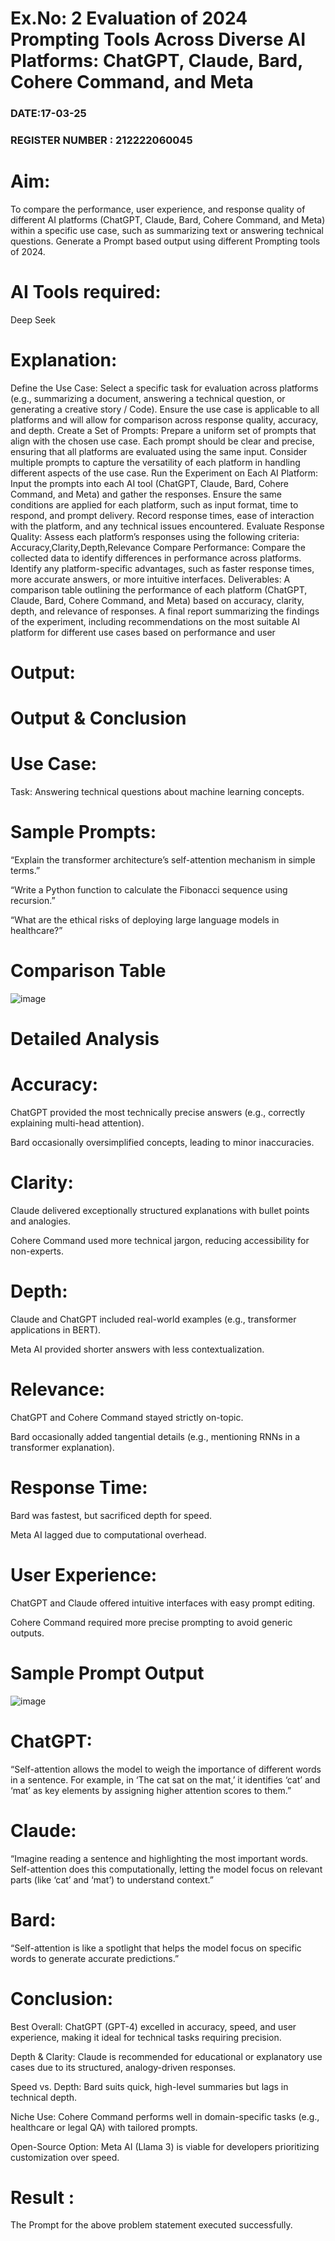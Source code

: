 
# Ex.No: 2 	Evaluation of 2024 Prompting Tools Across Diverse AI Platforms: ChatGPT, Claude, Bard, Cohere Command, and Meta 
### DATE:17-03-25                                                                            
### REGISTER NUMBER : 212222060045
 
# Aim:
To compare the performance, user experience, and response quality of different AI platforms (ChatGPT, Claude, Bard, Cohere Command, and Meta) within a specific use case, such as summarizing text or answering technical questions. Generate a Prompt based output using different Prompting tools of 2024.
# AI Tools required:
Deep Seek
# Explanation:
Define the Use Case:
Select a specific task for evaluation across platforms (e.g., summarizing a document, answering a technical question, or generating a creative story / Code).
Ensure the use case is applicable to all platforms and will allow for comparison across response quality, accuracy, and depth.
Create a Set of Prompts:
Prepare a uniform set of prompts that align with the chosen use case.
Each prompt should be clear and precise, ensuring that all platforms are evaluated using the same input.
Consider multiple prompts to capture the versatility of each platform in handling different aspects of the use case.
Run the Experiment on Each AI Platform:
Input the prompts into each AI tool (ChatGPT, Claude, Bard, Cohere Command, and Meta) and gather the responses.
Ensure the same conditions are applied for each platform, such as input format, time to respond, and prompt delivery.
Record response times, ease of interaction with the platform, and any technical issues encountered.
Evaluate Response Quality:
Assess each platform’s responses using the following criteria: Accuracy,Clarity,Depth,Relevance 
Compare Performance:
Compare the collected data to identify differences in performance across platforms.
Identify any platform-specific advantages, such as faster response times, more accurate answers, or more intuitive interfaces.
Deliverables:
A comparison table outlining the performance of each platform (ChatGPT, Claude, Bard, Cohere Command, and Meta) based on accuracy, clarity, depth, and relevance of responses.
A final report summarizing the findings of the experiment, including recommendations on the most suitable AI platform for different use cases based on performance and user 

# Output:

# Output & Conclusion
# Use Case:
Task: Answering technical questions about machine learning concepts.
# Sample Prompts:

“Explain the transformer architecture’s self-attention mechanism in simple terms.”

“Write a Python function to calculate the Fibonacci sequence using recursion.”

“What are the ethical risks of deploying large language models in healthcare?”

# Comparison Table
![image](https://github.com/user-attachments/assets/244a6a42-413d-4b39-b799-5a0e9cf6cf91)

# Detailed Analysis
# Accuracy:

ChatGPT provided the most technically precise answers (e.g., correctly explaining multi-head attention).

Bard occasionally oversimplified concepts, leading to minor inaccuracies.

# Clarity:

Claude delivered exceptionally structured explanations with bullet points and analogies.

Cohere Command used more technical jargon, reducing accessibility for non-experts.

# Depth:

Claude and ChatGPT included real-world examples (e.g., transformer applications in BERT).

Meta AI provided shorter answers with less contextualization.

# Relevance:

ChatGPT and Cohere Command stayed strictly on-topic.

Bard occasionally added tangential details (e.g., mentioning RNNs in a transformer explanation).

# Response Time:

Bard was fastest, but sacrificed depth for speed.

Meta AI lagged due to computational overhead.

# User Experience:

ChatGPT and Claude offered intuitive interfaces with easy prompt editing.

Cohere Command required more precise prompting to avoid generic outputs.

# Sample Prompt Output
![image](https://github.com/user-attachments/assets/85860ae8-9254-43eb-8d91-8fa00451b65a)

# ChatGPT:
“Self-attention allows the model to weigh the importance of different words in a sentence. For example, in ‘The cat sat on the mat,’ it identifies ‘cat’ and ‘mat’ as key elements by assigning higher attention scores to them.”

# Claude:
“Imagine reading a sentence and highlighting the most important words. Self-attention does this computationally, letting the model focus on relevant parts (like ‘cat’ and ‘mat’) to understand context.”

# Bard:
“Self-attention is like a spotlight that helps the model focus on specific words to generate accurate predictions.”

# Conclusion: 

Best Overall: ChatGPT (GPT-4) excelled in accuracy, speed, and user experience, making it ideal for technical tasks requiring precision.

Depth & Clarity: Claude is recommended for educational or explanatory use cases due to its structured, analogy-driven responses.

Speed vs. Depth: Bard suits quick, high-level summaries but lags in technical depth.

Niche Use: Cohere Command performs well in domain-specific tasks (e.g., healthcare or legal QA) with tailored prompts.

Open-Source Option: Meta AI (Llama 3) is viable for developers prioritizing customization over speed.

# Result :
The Prompt for the above problem statement executed successfully.
